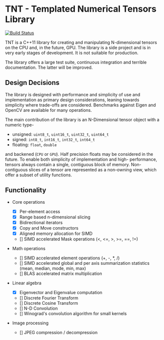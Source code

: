 # TNT - Templated Numerical Tensors Library

[![Build Status](https://travis-ci.org/JordanCheney/tnt.svg?branch=master)](https://travis-ci.org/JordanCheney/tnt)

TNT is a C++11 library for creating and manipulating N-dimensional tensors on the
CPU and, in the future, GPU. The library is a side project and is in very early
stages of development. It is not suitable for production.

The library offers a large test suite, continuous integration and terrible documentation.
The latter will be improved.

## Design Decisions

The library is designed with performance and simplicity of use and 
implementation as primary design considerations, leaning towards
simplicity where trade-offs are considered. Benchmarks against Eigen
and OpenCV are available for many operations.

The main contribution of the library is an N-Dimensional tensor object
with a numeric type-

* unsigned: `uint8_t`, `uint16_t`, `uint32_t`, `uint64_t`
* signed: `int8_t`, `int16_t`, `int32_t`, `int64_t`
* floating: `float`, `double`

and backened (`CPU` or `GPU`). Half precision floats may be considered
in the future. To enable both simplicity of implementation and high-
performance, tensors always contain a single, contiguous block of memory.
Non-contiguous slices of a tensor are represented as a non-owning view,
which offer a subset of utility functions.

## Functionality

* Core operations
    - [x] Per-element access
    - [x] Range based n-dimensional slicing
    - [x] Bidirectional iterators
    - [x] Copy and Move constructors
    - [x] Aligned memory allocation for SIMD
    - [] SIMD accelerated Mask operations (<, <=, >, >=, ==, !=)

* Math operations
    - [] SIMD accelerated element operations (+, -, *, /)
    - [] SIMD accelerated global and per axis summarization statistics (mean, median, mode, min, max)
    - [] BLAS accelerated matrix multiplication

* Linear algebra
    - [x] Eigenvector and Eigenvalue computation
    - [] Discrete Fourier Transform
    - [] Discrete Cosine Transform
    - [] N-D Convolution
    - [] Winograd's convolution algorithm for small kernels

* Image processing
    - [] JPEG compression / decompression

